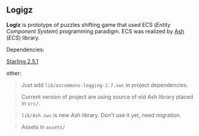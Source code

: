 ## Logigz
__Logiz__ is prototype of puzzles shifting game that used ECS (*Entity Component System*) programming paradigm.
ECS was realized by [Ash](https://github.com/richardlord/Ash) (*ECS*) library.

Dependencies:

[Starling 2.5.1](https://github.com/Gamua/Starling-Framework/releases/download/v2.5.1/starling-2.5.1.zip)

other:

> Just add `lib/ascommons-logging-2.7.swc` in project dependencies.

> Current version of project are using source of old Ash library placed in `src/`.

> `lib/Ash.swc` is new Ash library. Don't use it yet, need migration.

> Assets in `assets/`